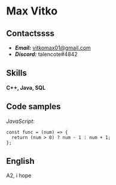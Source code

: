 Max Vitko
=
Contactssss
---
+ _**Email:**_ vitkomax01@gmail.com
+ _**Discord:**_  talencote#4842
 
Skills
---
**C++, Java, SQL**

Code samples
-
*JavaScript:*
```
const func = (num) => {  
  return (num > 0) ? num - 1 : num + 1;   
};  
```
English
-
A2, i hope
